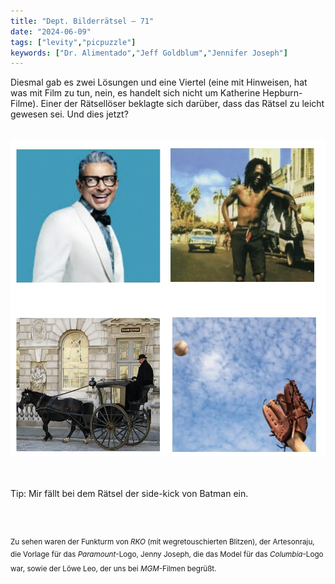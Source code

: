```yaml
---
title: "Dept. Bilderrätsel – 71"
date: "2024-06-09"
tags: ["levity","picpuzzle"]
keywords: ["Dr. Alimentado","Jeff Goldblum","Jennifer Joseph"]
---
```

Diesmal gab es zwei Lösungen und eine Viertel (eine mit Hinweisen, hat was mit Film zu tun, nein, es handelt sich nicht um Katherine Hepburn-Filme). Einer der Rätsellöser beklagte sich darüber, dass das Rätsel zu leicht gewesen sei. Und dies jetzt?


<br/>

<img  src="/assets/img/picpuzzle71.webp" alt="Bilderrätsel71">

<br/>
<br/>
<br/>

Tip: Mir fällt bei dem Rätsel der side-kick von Batman ein.

<br/>
<br/>

<sup>Zu sehen waren der Funkturm von <i>RKO</i> (mit wegretouschierten Blitzen), der Artesonraju, die Vorlage für das   <i>Paramount</i>-Logo, Jenny Joseph, die das Model für das <i>Columbia</i>-Logo war, sowie der Löwe Leo, der uns bei <i>MGM</i>-Filmen begrüßt.
<sup>